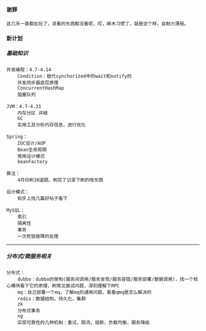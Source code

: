 #### 谢罪
    这几天一直都在玩了，该看的东西都没看呢，哎，麻木习惯了，就是这个样，自制力薄弱。

#### 新计划
##### 基础知识
    并发编程：4.7-4.14
        Condition：替代synchorized中的wait和notify的
        并发同步器底层原理
        ConcurrentHashMap
        阻塞队列

    JVM：4.7-4.21
        内存分区 详细
        GC
        实用工具分析内存信息，进行优化

    Spring：
        IOC设计/AOP
        Bean生命周期
        常用设计模式
        beanFactory

    算法：  
        4月份刷30道题，刷完了记录下刷的啥东西

    设计模式：
        知乎上找几篇好帖子看下

    MySQL：
        索引
        隔离性
        事务
        一次死锁故障的处理

---------------------------------------------------------------------------------------------------------------------
##### 分布式/微服务相关
    分布式：
        dubbo：dubbo的架构(服务间调用/服务发现/服务容错/服务部署/数据调用)，找一个核心模块看下它的原理，刷常见面试问题，深刻理解下RPC
        mq：自己部署一个mq，了解mq的通用问题，看看qmq是怎么解决的
        redis：数据结构，持久化，集群
        zk
        分布式事务
        ng
        实现可靠性的几种机制：重试，限流，熔断，负载均衡，服务降级


    